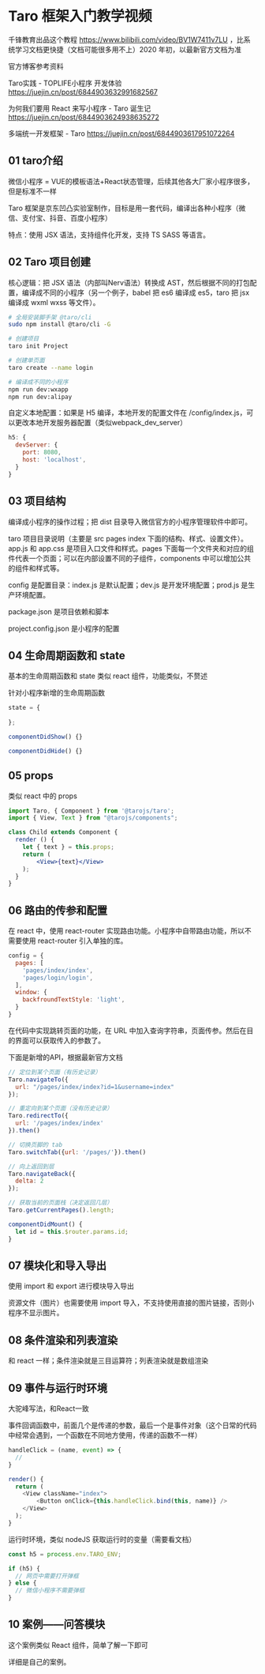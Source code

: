 # Taro 框架入门教学视频

千锋教育出品这个教程 https://www.bilibili.com/video/BV1W7411v7LU ，比系统学习文档更快捷（文档可能很多用不上）2020 年初，以最新官方文档为准

官方博客参考资料

Taro实践 - TOPLIFE小程序 开发体验 https://juejin.cn/post/6844903632991682567

为何我们要用 React 来写小程序 - Taro 诞生记 https://juejin.cn/post/6844903624938635272

多端统一开发框架 - Taro https://juejin.cn/post/6844903617951072264

## 01 taro介绍

微信小程序 = VUE的模板语法+React状态管理，后续其他各大厂家小程序很多，但是标准不一样

Taro 框架是京东凹凸实验室制作，目标是用一套代码，编译出各种小程序（微信、支付宝、抖音、百度小程序）

特点：使用 JSX 语法，支持组件化开发，支持 TS SASS 等语言。

## 02 Taro 项目创建

核心逻辑：把 JSX 语法（内部叫Nerv语法）转换成 AST，然后根据不同的打包配置，编译成不同的小程序（另一个例子，babel 把 es6 编译成 es5，taro 把 jsx 编译成 wxml wxss 等文件）。

~~~bash
# 全局安装脚手架 @taro/cli
sudo npm install @taro/cli -G

# 创建项目
taro init Project

# 创建单页面
taro create --name login

# 编译成不同的小程序
npm run dev:wxapp
npm run dev:alipay
~~~

自定义本地配置：如果是 H5 编译，本地开发的配置文件在 /config/index.js，可以更改本地开发服务器配置（类似webpack_dev_server）

~~~js
h5: {
  devServer: {
    port: 8080,
    host: 'localhost',
  }
}
~~~

## 03 项目结构

编译成小程序的操作过程；把 dist 目录导入微信官方的小程序管理软件中即可。

taro 项目目录说明（主要是 src pages index 下面的结构、样式、设置文件）。app.js 和 app.css 是项目入口文件和样式。pages 下面每一个文件夹和对应的组件代表一个页面；可以在内部设置不同的子组件，components 中可以增加公共的组件和样式等。

config 是配置目录：index.js 是默认配置；dev.js 是开发环境配置；prod.js 是生产环境配置。

package.json 是项目依赖和脚本

project.config.json 是小程序的配置



## 04 生命周期函数和 state

基本的生命周期函数和 state 类似 react 组件，功能类似，不赘述

针对小程序新增的生命周期函数

~~~js
state = {
  
};

componentDidShow() {}

componentDidHide() {}
~~~

## 05 props

类似 react 中的 props

~~~jsx
import Taro, { Component } from '@tarojs/taro';
import { View, Text } from "@tarojs/components";

class Child extends Component {
  render () {
    let { text } = this.props;
    return (
    	<View>{text}</View>
    );
  }
}
~~~

## 06 路由的传参和配置

在 react 中，使用 react-router 实现路由功能。小程序中自带路由功能，所以不需要使用 react-router 引入单独的库。

~~~js
config = {
  pages: [
    'pages/index/index',
    'pages/login/login',
  ],
  window: {
    backfroundTextStyle: 'light',
  }
}
~~~

在代码中实现跳转页面的功能，在 URL 中加入查询字符串，页面传参。然后在目的界面可以获取传入的参数了。

下面是新增的API，根据最新官方文档

~~~js
// 定位到某个页面（有历史记录）
Taro.navigateTo({
  url: "/pages/index/index?id=1&username=index"
});

// 重定向到某个页面（没有历史记录）
Taro.redirectTo({
  url: '/pages/index/index'
}).then()

// 切换页脚的 tab 
Taro.switchTab({url: '/pages/'}).then()

// 向上返回到层
Taro.navigateBack({
  delta: 2
});

// 获取当前的页面栈（决定返回几层）
Taro.getCurrentPages().length;
~~~

~~~js
componentDidMount() {
  let id = this.$router.params.id;
}
~~~

## 07 模块化和导入导出

使用 import 和 export 进行模块导入导出

资源文件（图片）也需要使用  import 导入，不支持使用直接的图片链接，否则小程序不显示图片。

## 08 条件渲染和列表渲染

和 react 一样；条件渲染就是三目运算符；列表渲染就是数组渲染



## 09 事件与运行时环境

大驼峰写法，和React一致

事件回调函数中，前面几个是传递的参数，最后一个是事件对象（这个日常的代码中经常会遇到，一个函数在不同地方使用，传递的函数不一样）

~~~js
handleClick = (name, event) => {
  //
}

render() {
  return (
  	<View className="index">
    	<Button onClick={this.handleClick.bind(this, name)} />
    </View>
  );
}
~~~

运行时环境，类似 nodeJS 获取运行时的变量（需要看文档）

~~~js
const h5 = process.env.TARO_ENV;

if (h5) {
  // 网页中需要打开弹框
} else {
  // 微信小程序不需要弹框
}
~~~

## 10 案例——问答模块

这个案例类似 React 组件，简单了解一下即可

详细是自己的案例。

